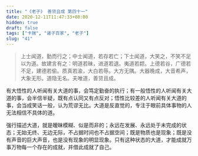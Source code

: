 ```yaml
---
title: "《老子》 善贷且成 第四十一"
date: 2020-12-11T11:47:33+08:00
hidden: true
draft: false
tags: ["卡揣", "诸子百家", "老子"]
slug: "41"
---
```


> 上士闻道，勤而行之；中士闻道，若存若亡；下士闻道，大笑之，不笑不足以为道。故建言有之：明道若昧，进道若退。夷道若颣。上德若谷，广德若不足，建德若偷。质真若渝，大白若辱。大方无隅。大器晚成，大音希声，大象无形。道隐无名。夫唯道，善贷且成。

有大悟性的人听闻有关大道的事，会笃定勤奋的执行；有一般悟性的人听闻有关大道的事，会半信半疑，既有点认同又有点反对；悟性比较差的人听闻有关大道的事，会当成笑话一般，认为荒谬无比。大道是反直觉的，专注于眼前具体事物的人无法相信不具体的道。

强行描述大道，就是暧昧模糊、似是而非的；永远在发展、永远处于未完成的状态；无始无终、无边无际，不占据时间也不占据空间；既是物质也是现象；既是没有声音的巨大声音，也是没有现象的明显现象。只有这种状态的大道，才能成就万事万物每一个存在的成就，并借此成就了自己。